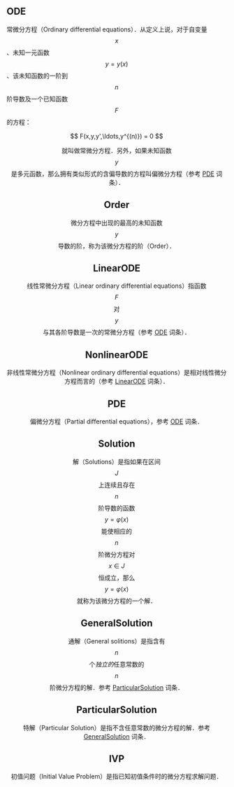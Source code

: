 ## ODE
常微分方程（Ordinary differential equations）．从定义上说，对于自变量$$x$$、未知一元函数$$y=y(x)$$、该未知函数的一阶到$$n$$阶导数及一个已知函数$$F$$的方程：

<div align="center">
$$ F(x,y,y',\ldots,y^{(n)}) = 0 $$
<div>

就叫做常微分方程．另外，如果未知函数$$y$$是多元函数，那么拥有类似形式的含偏导数的方程叫偏微分方程（参考 [PDE](#pde) 词条）．

## Order
微分方程中出现的最高的未知函数 $$y$$ 导数的阶，称为该微分方程的阶（Order）．

## LinearODE
线性常微分方程（Linear ordinary differential equations）指函数 $$F$$ 对 $$y$$ 与其各阶导数是一次的常微分方程（参考 [ODE](#ode) 词条）．

## NonlinearODE
非线性常微分方程（Nonlinear ordinary differential equations）是相对线性微分方程而言的（参考 [LinearODE](#linearode) 词条）．

## PDE
偏微分方程（Partial differential equations），参考 [ODE](#ode) 词条．

## Solution
解（Solutions）是指如果在区间 $$J$$ 上连续且存在 $$n$$ 阶导数的函数 $$y=\varphi(x)$$ 能使相应的 $$n$$ 阶微分方程对 $$x\in J$$ 恒成立，那么 $$y=\varphi(x)$$ 就称为该微分方程的一个解．

## GeneralSolution
通解（General solitions）是指含有 $$n$$ 个*独立的*任意常数的 $$n$$ 阶微分方程的解．参考 [ParticularSolution](#particularsolution) 词条．

## ParticularSolution
特解（Particular Solution）是指不含任意常数的微分方程的解．参考 [GeneralSolution](#generalsolution) 词条．

## IVP
初值问题（Initial Value Problem）是指已知初值条件时的微分方程求解问题．